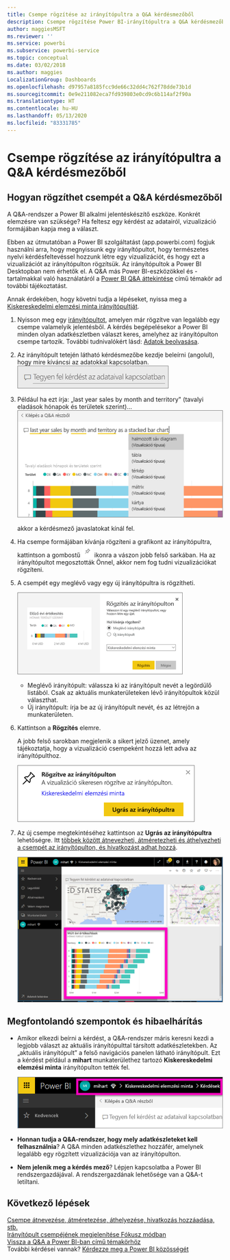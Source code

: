 ```yaml
---
title: Csempe rögzítése az irányítópultra a Q&A kérdésmezőből
description: Csempe rögzítése Power BI-irányítópultra a Q&A kérdésmezőből – dokumentáció
author: maggiesMSFT
ms.reviewer: ''
ms.service: powerbi
ms.subservice: powerbi-service
ms.topic: conceptual
ms.date: 03/02/2018
ms.author: maggies
LocalizationGroup: Dashboards
ms.openlocfilehash: d97957a8185fcc9de66c32dd4c762f78dde73b1d
ms.sourcegitcommit: 0e9e211082eca7fd939803e0cd9c6b114af2f90a
ms.translationtype: HT
ms.contentlocale: hu-HU
ms.lasthandoff: 05/13/2020
ms.locfileid: "83331785"
---
```

# <a name="pin-a-tile-to-a-dashboard-from-qa"></a>Csempe rögzítése az irányítópultra a Q&A kérdésmezőből
## <a name="how-to-pin-a-tile-from-qa"></a>Hogyan rögzíthet csempét a Q&A kérdésmezőből
A Q&A-rendszer a Power BI alkalmi jelentéskészítő eszköze. Konkrét elemzésre van szüksége? Ha feltesz egy kérdést az adatairól, vizualizáció formájában kapja meg a választ.

Ebben az útmutatóban a Power BI szolgáltatást (app.powerbi.com) fogjuk használni arra, hogy megnyissunk egy irányítópultot, hogy természetes nyelvi kérdésfeltevéssel hozzunk létre egy vizualizációt, és hogy ezt a vizualizációt az irányítópulton rögzítsük. Az irányítópultok a Power BI Desktopban nem érhetők el. A Q&A más Power BI-eszközökkel és -tartalmakkal való használatáról a [Power BI Q&A áttekintése](../consumer/end-user-q-and-a.md) című témakör ad további tájékoztatást. 

Annak érdekében, hogy követni tudja a lépéseket, nyissa meg a [Kiskereskedelmi elemzési minta irányítópultját](sample-retail-analysis.md).


1. Nyisson meg egy [irányítópultot](../consumer/end-user-dashboards.md), amelyen már rögzítve van legalább egy csempe valamelyik jelentésből. A kérdés begépelésekor a Power BI minden olyan adatkészletben választ keres, amelyhez az irányítópulton csempe tartozik.  További tudnivalókért lásd: [Adatok beolvasása](../connect-data/service-get-data.md).
2. Az irányítópult tetején látható kérdésmezőbe kezdje beleírni (angolul), hogy mire kíváncsi az adatokkal kapcsolatban.  
   ![Q&A kérdésmező](media/service-dashboard-pin-tile-from-q-and-a/power-bi-question-box.png)
3. Például ha ezt írja: „last year sales by month and territory" (tavalyi eladások hónapok és területek szerint)...  
   ![kérdés beírása](media/service-dashboard-pin-tile-from-q-and-a/power-bi-type-q-and-a.png)

   akkor a kérdésmező javaslatokat kínál fel.
4. Ha csempe formájában kívánja rögzíteni a grafikont az irányítópultra, kattintson a gombostű ![](media/service-dashboard-pin-tile-from-q-and-a/pbi_pintile.png) ikonra a vászon jobb felső sarkában. Ha az irányítópultot megosztották Önnel, akkor nem fog tudni vizualizációkat rögzíteni.

5. A csempét egy meglévő vagy egy új irányítópultra is rögzítheti.

   ![Rögzítés az irányítópulton párbeszédablak](media/service-dashboard-pin-tile-from-q-and-a/power-bi-pin-to-dashboard.png)

   * Meglévő irányítópult: válassza ki az irányítópult nevét a legördülő listából. Csak az aktuális munkaterületeken lévő irányítópultok közül választhat.
   * Új irányítópult: írja be az új irányítópult nevét, és az létrejön a munkaterületen.

6. Kattintson a **Rögzítés** elemre.

   A jobb felső sarokban megjelenik a sikert jelző üzenet, amely tájékoztatja, hogy a vizualizáció csempeként hozzá lett adva az irányítópulthoz.  

   ![Rögzítve az irányítópulton](media/service-dashboard-pin-tile-from-q-and-a/power-bi-pin.png)
7. Az új csempe megtekintéséhez kattintson az **Ugrás az irányítópultra** lehetőségre. Itt [többek között átnevezheti, átméretezheti és áthelyezheti a csempét az irányítópulton, és hivatkozást adhat hozzá](service-dashboard-edit-tile.md).

   ![Csempéket tartalmazó irányítópult](media/service-dashboard-pin-tile-from-q-and-a/power-bi-pinned.png)

## <a name="considerations-and-troubleshooting"></a>Megfontolandó szempontok és hibaelhárítás
* Amikor elkezdi beírni a kérdést, a Q&A-rendszer máris keresni kezdi a legjobb választ az aktuális irányítópulttal társított adatkészletekben.  Az „aktuális irányítópult” a felső navigációs panelen látható irányítópult. Ezt a kérdést például a **mihart** munkaterülethez tartozó **Kiskereskedelmi elemzési minta** irányítópulton tették fel.

  ![útkövetési eszközök](media/service-dashboard-pin-tile-from-q-and-a/power-bi-navbar.png)
* **Honnan tudja a Q&A-rendszer, hogy mely adatkészleteket kell felhasználnia**?  A Q&A minden adatkészlethez hozzáfér, amelynek legalább egy rögzített vizualizációja van az irányítópulton.

* **Nem jelenik meg a kérdés mező**? Lépjen kapcsolatba a Power BI rendszergazdájával. A rendszergazdának lehetősége van a Q&A-t letiltani.


## <a name="next-steps"></a>Következő lépések
[Csempe átnevezése, átméretezése, áthelyezése, hivatkozás hozzáadása, stb.](service-dashboard-edit-tile.md)    
[Irányítópult csempéjének megjelenítése Fókusz módban](../consumer/end-user-focus.md)     
[Vissza a Q&A a Power BI-ban című témakörhöz](../consumer/end-user-q-and-a.md)  
További kérdései vannak? [Kérdezze meg a Power BI közösségét](https://community.powerbi.com/)
